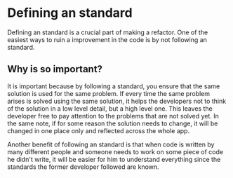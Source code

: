 # Defining an standard

Defining an standard is a crucial part of making a refactor. One of the easiest ways to ruin a improvement in the code is by not following an standard.

## Why is so important?

It is important because by following a standard, you ensure that the same solution is used for the same problem. If every time the same problem arises is solved using the same solution, it helps the developers not to think of the solution in a low level detail, but a high level one. This leaves the developer free to pay attention to the problems that are not solved yet. In the same note, if for some reason the solution needs to change, it will be changed in one place only and reflected across the whole app.

Another benefit of following an standard is that when code is written by many different people and someone needs to work on some piece of code he didn't write, it will be easier for him to understand everything since the standards the former developer followed are known.